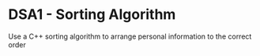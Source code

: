 # DSA1 - Sorting Algorithm

Use a C++ sorting algorithm to arrange personal information to the correct order
